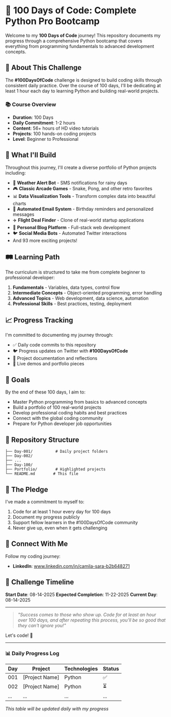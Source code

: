 # 🐍 100 Days of Code: Complete Python Pro Bootcamp

Welcome to my **100 Days of Code** journey! This repository documents my progress through a comprehensive Python bootcamp that covers everything from programming fundamentals to advanced development concepts.

## 🎯 About This Challenge

The **#100DaysOfCode** challenge is designed to build coding skills through consistent daily practice. Over the course of 100 days, I'll be dedicating at least 1 hour each day to learning Python and building real-world projects.

### 📚 Course Overview
- **Duration**: 100 Days
- **Daily Commitment**: 1-2 hours
- **Content**: 56+ hours of HD video tutorials
- **Projects**: 100 hands-on coding projects
- **Level**: Beginner to Professional

## 🚀 What I'll Build

Throughout this journey, I'll create a diverse portfolio of Python projects including:

- 🤖 **Weather Alert Bot** - SMS notifications for rainy days
- 🎮 **Classic Arcade Games** - Snake, Pong, and other retro favorites
- 📊 **Data Visualization Tools** - Transform complex data into beautiful charts
- 📧 **Automated Email System** - Birthday reminders and personalized messages
- ✈️ **Flight Deal Finder** - Clone of real-world startup applications
- 📝 **Personal Blog Platform** - Full-stack web development
- 🐦 **Social Media Bots** - Automated Twitter interactions
- And 93 more exciting projects!

## 🛤️ Learning Path

The curriculum is structured to take me from complete beginner to professional developer:

1. **Fundamentals** - Variables, data types, control flow
2. **Intermediate Concepts** - Object-oriented programming, error handling
3. **Advanced Topics** - Web development, data science, automation
4. **Professional Skills** - Best practices, testing, deployment

## 📈 Progress Tracking

I'm committed to documenting my journey through:

- ✅ Daily code commits to this repository
- 🐦 Progress updates on Twitter with **#100DaysOfCode**
- 📝 Project documentation and reflections
- 🔗 Live demos and portfolio pieces

## 🎯 Goals

By the end of these 100 days, I aim to:

- Master Python programming from basics to advanced concepts
- Build a portfolio of 100 real-world projects
- Develop professional coding habits and best practices
- Connect with the global coding community
- Prepare for Python developer job opportunities

## 📁 Repository Structure

```
├── Day-001/          # Daily project folders
├── Day-002/          
├── ...
├── Day-100/
├── Portfolio/        # Highlighted projects
└── README.md        # This file
```

## 🤝 The Pledge

I've made a commitment to myself to:
1. Code for at least 1 hour every day for 100 days
2. Document my progress publicly
3. Support fellow learners in the #100DaysOfCode community
4. Never give up, even when it gets challenging

## 🌟 Connect With Me

Follow my coding journey:
- **LinkedIn**: www.linkedin.com/in/camila-sara-b2b648271

## 📅 Challenge Timeline

**Start Date**: 08-14-2025 
**Expected Completion**: 11-22-2025
**Current Day**: 08-14-2025 

---

> *"Success comes to those who show up. Code for at least an hour over 100 days, and after repeating this process, you'll be so good that they can't ignore you!"*

Let's code! 🚀

---

### 📊 Daily Progress Log

| Day | Project | Technologies | Status |
|-----|---------|--------------|--------|
| 001 | [Project Name] | Python | ✅ |
| 002 | [Project Name] | Python | ⏳ |
| ... | ... | ... | ... |

*This table will be updated daily with my progress*

